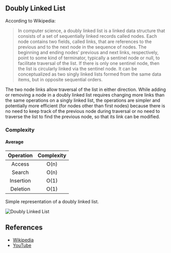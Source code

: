 ## Doubly Linked List

According to Wikipedia:

> In computer science, a doubly linked list is a linked data structure that consists of a set of sequentially linked records called nodes. Each node contains two fields, called links, that are references to the previous and to the next node in the sequence of nodes. The beginning and ending nodes' previous and next links, respectively, point to some kind of terminator, typically a sentinel node or null, to facilitate traversal of the list. If there is only one sentinel node, then the list is circularly linked via the sentinel node. It can be conceptualized as two singly linked lists formed from the same data items, but in opposite sequential orders.

The two node links allow traversal of the list in either direction. While adding or removing a node in a doubly linked list requires changing more links than the same operations on a singly linked list, the operations are simpler and potentially more efficient (for nodes other than first nodes) because there is no need to keep track of the previous node during traversal or no need to traverse the list to find the previous node, so that its link can be modified.

### Complexity

#### Average

| Operation | Complexity |
| :-------: | :--------: |
| Access    | O(n)       |
| Search    | O(n)       |
| Insertion | O(1)       |
| Deletion  | O(1)       |

Simple representation of a doubly linked list.

![Doubly Linked List](https://upload.wikimedia.org/wikipedia/commons/5/5e/Doubly-linked-list.svg)

## References

- [Wikipedia](https://en.wikipedia.org/wiki/Doubly_linked_list)
- [YouTube](https://www.youtube.com/watch?v=JdQeNxWCguQ&t=7s&index=72&list=PLLXdhg_r2hKA7DPDsunoDZ-Z769jWn4R8)
